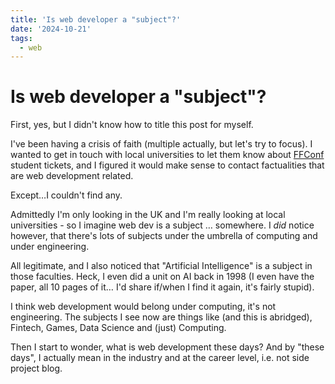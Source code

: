 ```yaml
---
title: 'Is web developer a "subject"?'
date: '2024-10-21'
tags:
  - web
---
```


# Is web developer a "subject"?

First, yes, but I didn't know how to title this post for myself.

I've been having a crisis of faith (multiple actually, but let's try to focus). I wanted to get in touch with local universities to let them know about [FFConf](https://2024.ffconf.org) student tickets, and I figured it would make sense to contact factualities that are web development related.

Except…I couldn't find any.

<!-- more -->

Admittedly I'm only looking in the UK and I'm really looking at local universities - so I imagine web dev is a subject … somewhere. I _did_ notice however, that there's lots of subjects under the umbrella of computing and under engineering.

All legitimate, and I also noticed that "Artificial Intelligence" is a subject in those faculties. Heck, I even did a unit on AI back in 1998 (I even have the paper, all 10 pages of it… I'd share if/when I find it again, it's fairly stupid).

I think web development would belong under computing, it's not engineering. The subjects I see now are things like (and this is abridged), Fintech, Games, Data Science and (just) Computing.

Then I start to wonder, what is web development these days? And by "these days", I actually mean in the industry and at the career level, i.e. not side project blog.